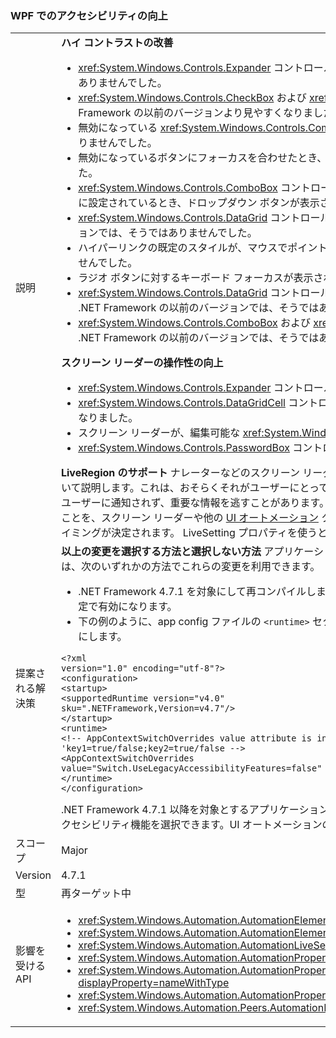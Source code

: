 ### <a name="accessibility-improvements-in-wpf"></a>WPF でのアクセシビリティの向上

|   |   |
|---|---|
|説明|<strong>ハイ コントラストの改善</strong><ul><li><xref:System.Windows.Controls.Expander> コントロールにフォーカスを合わせると、表示されるようになりました。 .NET Framework の以前のバージョンでは、そうではありませんでした。</li><li><xref:System.Windows.Controls.CheckBox> および <xref:System.Windows.Controls.RadioButton> コントロールを選択したとき、コントロールのテキストが .NET Framework の以前のバージョンより見やすくなりました。</li><li>無効になっている <xref:System.Windows.Controls.ComboBox> の境界が、無効なテキストと同じ色になりました。 .NET Framework の以前のバージョンでは、そうではありませんでした。</li><li>無効になっているボタンにフォーカスを合わせたとき、正しいテーマ色が使われるようになりました。 .NET Framework の以前のバージョンでは、そうではありませんでした。</li><li><xref:System.Windows.Controls.ComboBox> コントロールのスタイルが <xref:System.Windows.Controls.ToolBar.ComboBoxStyleKey?displayProperty=nameWithType> に設定されているとき、ドロップダウン ボタンが表示されるようになりました。.NET Framework の以前のバージョンでは、表示されませんでした。</li><li><xref:System.Windows.Controls.DataGrid> コントロールの並べ替えインジケーターの矢印で、テーマの色が使われるようになりました。 .NET Framework の以前のバージョンでは、そうではありませんでした。</li><li>ハイパーリンクの既定のスタイルが、マウスでポイントされると正しいテーマの色に変わるようになりました。 .NET Framework の以前のバージョンでは、そうではありませんでした。</li><li>ラジオ ボタンに対するキーボード フォーカスが表示されるようになりました。 .NET Framework の以前のバージョンでは、そうではありませんでした。</li><li><xref:System.Windows.Controls.DataGrid> コントロールのチェック ボックス列で、キーボード フォーカスのフィードバックに予期される色が使われるようになりました。 .NET Framework の以前のバージョンでは、そうではありませんでした。</li><li><xref:System.Windows.Controls.ComboBox> および <xref:System.Windows.Controls.ListBox> で、キーボード フォーカスのビジュアルが表示されるようになりました。 .NET Framework の以前のバージョンでは、そうではありませんでした。</li></ul><strong>スクリーン リーダーの操作性の向上</strong><ul><li><xref:System.Windows.Controls.Expander> コントロールが、スクリーン リーダーによってグループ (展開/折りたたみ) として正しく読み上げられるようになりました。</li><li><xref:System.Windows.Controls.DataGridCell> コントロールが、スクリーン リーダーによってデータ グリッド セル (ローカライズ済み) として正しく読み上げられるようになりました。</li><li>スクリーン リーダーが、編集可能な <xref:System.Windows.Controls.ComboBox> の名前を読み上げるようになりました。</li><li><xref:System.Windows.Controls.PasswordBox> コントロールが、スクリーン リーダーによって &quot;ビューに項目がありません&quot; と読み上げられなくなりました。</li></ul><strong>LiveRegion のサポート</strong> ナレーターなどのスクリーン リーダーは、アプリケーションの UI の内容をユーザーに伝えるとき、通常は、現在フォーカスが設定されている UI について説明します。これは、おそらくそれがユーザーにとって最も関心のある要素であるためです。 しかし、画面内のどこかの UI 要素が変わり、フォーカスがなくなった場合、ユーザーに通知されず、重要な情報を逃すことがあります。 LiveRegions は、この問題を解決するためのものです。 開発者はこれを利用して、UI 要素に重要な変更が行われたことを、スクリーン リーダーや他の [UI オートメーション](~/docs/framework/ui-automation/ui-automation-overview.md) クライアントに伝えることができます。 指示後、スクリーン リーダーでは、その変更をユーザーに通知する方法とタイミングが決定されます。 LiveSetting プロパティを使うと、UI に行われた変更をユーザーに通知するのがどの程度重要かをスクリーン リーダーに知らせることもできます。|
|提案される解決策|<strong>以上の変更を選択する方法と選択しない方法</strong> アプリケーションでこれらの変更を利用するには、.NET Framework 4.7.1 以降で実行する必要があります。 アプリケーションは、次のいずれかの方法でこれらの変更を利用できます。<ul><li>.NET Framework 4.7.1 を対象にして再コンパイルします。 .NET Framework 4.7.1 以降を対象とする WPF アプリケーションでは、これらのアクセシビリティの変更が既定で有効になります。</li><li>下の例のように、app config ファイルの <code>&lt;runtime&gt;</code> セクションに次の [AppContext スイッチ](~/docs/framework/configure-apps/file-schema/runtime/appcontextswitchoverrides-element.md)を追加し、それを false に設定することで、以前のアクセシビリティ動作を無効にします。</li></ul><pre><code>&lt;?xml version=&quot;1.0&quot; encoding=&quot;utf-8&quot;?&gt;&#13;&#10;&lt;configuration&gt;&#13;&#10;&lt;startup&gt;&#13;&#10;&lt;supportedRuntime version=&quot;v4.0&quot; sku=&quot;.NETFramework,Version=v4.7&quot;/&gt;&#13;&#10;&lt;/startup&gt;&#13;&#10;&lt;runtime&gt;&#13;&#10;&lt;!-- AppContextSwitchOverrides value attribute is in the form of &#39;key1=true/false;key2=true/false  --&gt;&#13;&#10;&lt;AppContextSwitchOverrides value=&quot;Switch.UseLegacyAccessibilityFeatures=false&quot; /&gt;&#13;&#10;&lt;/runtime&gt;&#13;&#10;&lt;/configuration&gt;&#13;&#10;</code></pre>.NET Framework 4.7.1 以降を対象とするアプリケーションで以前のアクセシビリティ動作を残す場合、この AppContext スイッチを明示的に <code>true</code> に設定することで以前のアクセシビリティ機能を選択できます。UI オートメーションの概要については、「[UI オートメーションの概要](~/docs/framework/ui-automation/ui-automation-overview.md)」をご覧ください。|
|スコープ|Major|
|Version|4.7.1|
|型|再ターゲット中|
|影響を受ける API|<ul><li><xref:System.Windows.Automation.AutomationElementIdentifiers.LiveSettingProperty?displayProperty=nameWithType></li><li><xref:System.Windows.Automation.AutomationElementIdentifiers.LiveRegionChangedEvent?displayProperty=nameWithType></li><li><xref:System.Windows.Automation.AutomationLiveSetting?displayProperty=nameWithType></li><li><xref:System.Windows.Automation.AutomationProperties.LiveSettingProperty?displayProperty=nameWithType></li><li><xref:System.Windows.Automation.AutomationProperties.SetLiveSetting(System.Windows.DependencyObject,System.Windows.Automation.AutomationLiveSetting)?displayProperty=nameWithType></li><li><xref:System.Windows.Automation.AutomationProperties.GetLiveSetting(System.Windows.DependencyObject)?displayProperty=nameWithType></li><li><xref:System.Windows.Automation.Peers.AutomationPeer.GetLiveSettingCore?displayProperty=nameWithType></li></ul>|

